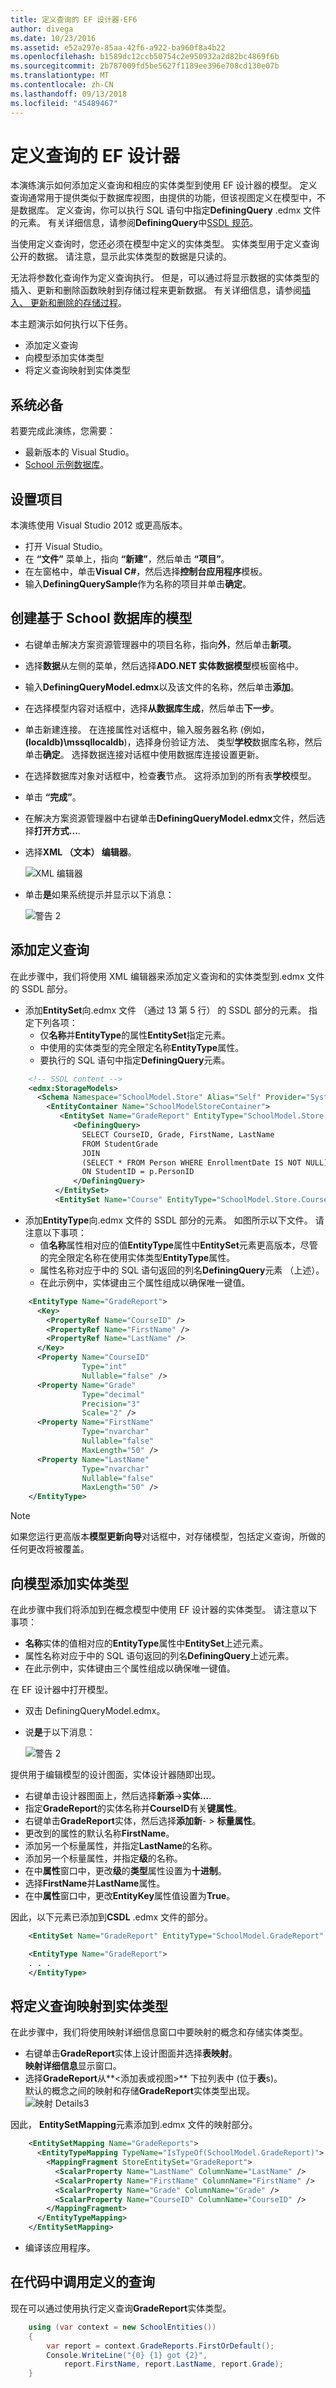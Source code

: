 ```yaml
---
title: 定义查询的 EF 设计器-EF6
author: divega
ms.date: 10/23/2016
ms.assetid: e52a297e-85aa-42f6-a922-ba960f8a4b22
ms.openlocfilehash: b1589dc12ccb50754c2e950932a2d82bc4869f6b
ms.sourcegitcommit: 2b787009fd5be5627f1189ee396e708cd130e07b
ms.translationtype: MT
ms.contentlocale: zh-CN
ms.lasthandoff: 09/13/2018
ms.locfileid: "45489467"
---
```

# <a name="defining-query---ef-designer"></a>定义查询的 EF 设计器
本演练演示如何添加定义查询和相应的实体类型到使用 EF 设计器的模型。 定义查询通常用于提供类似于数据库视图，由提供的功能，但该视图定义在模型中，不是数据库。 定义查询，你可以执行 SQL 语句中指定**DefiningQuery** .edmx 文件的元素。 有关详细信息，请参阅**DefiningQuery**中[SSDL 规范](~/ef6/modeling/designer/advanced/edmx/ssdl-spec.md)。

当使用定义查询时，您还必须在模型中定义的实体类型。 实体类型用于定义查询公开的数据。 请注意，显示此实体类型的数据是只读的。

无法将参数化查询作为定义查询执行。 但是，可以通过将显示数据的实体类型的插入、更新和删除函数映射到存储过程来更新数据。 有关详细信息，请参阅[插入、 更新和删除的存储过程](~/ef6/modeling/designer/stored-procedures/cud.md)。

本主题演示如何执行以下任务。

-   添加定义查询
-   向模型添加实体类型
-   将定义查询映射到实体类型

## <a name="prerequisites"></a>系统必备

若要完成此演练，您需要：

- 最新版本的 Visual Studio。
- [School 示例数据库](~/ef6/resources/school-database.md)。

## <a name="set-up-the-project"></a>设置项目

本演练使用 Visual Studio 2012 或更高版本。

-   打开 Visual Studio。
-   在 **“文件”** 菜单上，指向 **“新建”**，然后单击 **“项目”**。
-   在左窗格中，单击**Visual C\#**，然后选择**控制台应用程序**模板。
-   输入**DefiningQuerySample**作为名称的项目并单击**确定**。

 

## <a name="create-a-model-based-on-the-school-database"></a>创建基于 School 数据库的模型

-   右键单击解决方案资源管理器中的项目名称，指向**外**，然后单击**新项**。
-   选择**数据**从左侧的菜单，然后选择**ADO.NET 实体数据模型**模板窗格中。
-   输入**DefiningQueryModel.edmx**以及该文件的名称，然后单击**添加**。
-   在选择模型内容对话框中，选择**从数据库生成**，然后单击**下一步**。
-   单击新建连接。 在连接属性对话框中，输入服务器名称 (例如， **(localdb)\\mssqllocaldb**)，选择身份验证方法、 类型**学校**数据库名称，然后单击**确定**。
    选择数据连接对话框中使用数据库连接设置更新。
-   在选择数据库对象对话框中，检查**表**节点。 这将添加到的所有表**学校**模型。
-   单击 **“完成”**。
-   在解决方案资源管理器中右键单击**DefiningQueryModel.edmx**文件，然后选择**打开方式...**.
-   选择**XML （文本） 编辑器**。

    ![XML 编辑器](~/ef6/media/xmleditor.png)

-   单击**是**如果系统提示并显示以下消息：

    ![警告 2](~/ef6/media/warning2.png)

 

## <a name="add-a-defining-query"></a>添加定义查询

在此步骤中，我们将使用 XML 编辑器来添加定义查询和的实体类型到.edmx 文件的 SSDL 部分。 

-   添加**EntitySet**向.edmx 文件 （通过 13 第 5 行） 的 SSDL 部分的元素。 指定下列各项：
    -   仅**名称**并**EntityType**的属性**EntitySet**指定元素。
    -   中使用的实体类型的完全限定名称**EntityType**属性。
    -   要执行的 SQL 语句中指定**DefiningQuery**元素。

``` xml
    <!-- SSDL content -->
    <edmx:StorageModels>
      <Schema Namespace="SchoolModel.Store" Alias="Self" Provider="System.Data.SqlClient" ProviderManifestToken="2008" xmlns:store="http://schemas.microsoft.com/ado/2007/12/edm/EntityStoreSchemaGenerator" xmlns="http://schemas.microsoft.com/ado/2009/11/edm/ssdl">
        <EntityContainer Name="SchoolModelStoreContainer">
           <EntitySet Name="GradeReport" EntityType="SchoolModel.Store.GradeReport">
              <DefiningQuery>
                SELECT CourseID, Grade, FirstName, LastName
                FROM StudentGrade
                JOIN
                (SELECT * FROM Person WHERE EnrollmentDate IS NOT NULL) AS p
                ON StudentID = p.PersonID
              </DefiningQuery>
          </EntitySet>
          <EntitySet Name="Course" EntityType="SchoolModel.Store.Course" store:Type="Tables" Schema="dbo" />
```

-   添加**EntityType**向.edmx 文件的 SSDL 部分的元素。 如图所示以下文件。 请注意以下事项：
    -   值**名称**属性相对应的值**EntityType**属性中**EntitySet**元素更高版本，尽管的完全限定名称在使用实体类型**EntityType**属性。
    -   属性名称对应于中的 SQL 语句返回的列名**DefiningQuery**元素 （上述）。
    -   在此示例中，实体键由三个属性组成以确保唯一键值。

``` xml
    <EntityType Name="GradeReport">
      <Key>
        <PropertyRef Name="CourseID" />
        <PropertyRef Name="FirstName" />
        <PropertyRef Name="LastName" />
      </Key>
      <Property Name="CourseID"
                Type="int"
                Nullable="false" />
      <Property Name="Grade"
                Type="decimal"
                Precision="3"
                Scale="2" />
      <Property Name="FirstName"
                Type="nvarchar"
                Nullable="false"
                MaxLength="50" />
      <Property Name="LastName"
                Type="nvarchar"
                Nullable="false"
                MaxLength="50" />
    </EntityType>
```

>[!NOTE]
> 如果您运行更高版本**模型更新向导**对话框中，对存储模型，包括定义查询，所做的任何更改将被覆盖。

 

## <a name="add-an-entity-type-to-the-model"></a>向模型添加实体类型

在此步骤中我们将添加到在概念模型中使用 EF 设计器的实体类型。  请注意以下事项：

-   **名称**实体的值相对应的**EntityType**属性中**EntitySet**上述元素。
-   属性名称对应于中的 SQL 语句返回的列名**DefiningQuery**上述元素。
-   在此示例中，实体键由三个属性组成以确保唯一键值。

在 EF 设计器中打开模型。

-   双击 DefiningQueryModel.edmx。
-   说**是**于以下消息：

    ![警告 2](~/ef6/media/warning2.png)

 

提供用于编辑模型的设计图面，实体设计器随即出现。

-   右键单击设计器图面上，然后选择**新添**-&gt;**实体...**.
-   指定**GradeReport**的实体名称并**CourseID**有关**键属性**。
-   右键单击**GradeReport**实体，然后选择**添加新**- &gt; **标量属性**。
-   更改到的属性的默认名称**FirstName**。
-   添加另一个标量属性，并指定**LastName**的名称。
-   添加另一个标量属性，并指定**级**的名称。
-   在中**属性**窗口中，更改**级**的**类型**属性设置为**十进制**。
-   选择**FirstName**并**LastName**属性。
-   在中**属性**窗口中，更改**EntityKey**属性值设置为**True**。

因此，以下元素已添加到**CSDL** .edmx 文件的部分。

``` xml
    <EntitySet Name="GradeReport" EntityType="SchoolModel.GradeReport" />

    <EntityType Name="GradeReport">
    . . .
    </EntityType>
```

 

## <a name="map-the-defining-query-to-the-entity-type"></a>将定义查询映射到实体类型

在此步骤中，我们将使用映射详细信息窗口中要映射的概念和存储实体类型。

-   右键单击**GradeReport**实体上设计图面并选择**表映射**。  
    **映射详细信息**显示窗口。
-   选择**GradeReport**从**&lt;添加表或视图&gt;** 下拉列表中 (位于**表**s)。  
    默认的概念之间的映射和存储**GradeReport**实体类型出现。  
    ![映射 Details3](~/ef6/media/mappingdetails.png)

因此， **EntitySetMapping**元素添加到.edmx 文件的映射部分。 

``` xml
    <EntitySetMapping Name="GradeReports">
      <EntityTypeMapping TypeName="IsTypeOf(SchoolModel.GradeReport)">
        <MappingFragment StoreEntitySet="GradeReport">
          <ScalarProperty Name="LastName" ColumnName="LastName" />
          <ScalarProperty Name="FirstName" ColumnName="FirstName" />
          <ScalarProperty Name="Grade" ColumnName="Grade" />
          <ScalarProperty Name="CourseID" ColumnName="CourseID" />
        </MappingFragment>
      </EntityTypeMapping>
    </EntitySetMapping>
```

-   编译该应用程序。

 

## <a name="call-the-defining-query-in-your-code"></a>在代码中调用定义的查询

现在可以通过使用执行定义查询**GradeReport**实体类型。 

``` csharp
    using (var context = new SchoolEntities())
    {
        var report = context.GradeReports.FirstOrDefault();
        Console.WriteLine("{0} {1} got {2}",
            report.FirstName, report.LastName, report.Grade);
    }
```
